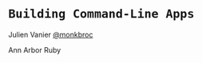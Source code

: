 
# `Building Command-Line Apps`

Julien Vanier [@monkbroc](https://twitter.com/monkbroc)

Ann Arbor Ruby

